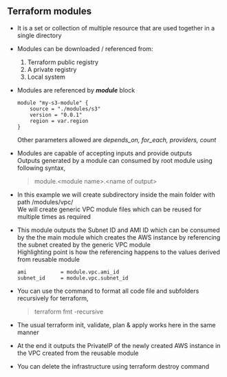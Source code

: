 ## Terraform modules

- It is a set or collection of multiple resource that are used together in a single directory
- Modules can be downloaded / referenced from:
    1. Terraform public registry
    2. A private registry
    3. Local system

- Modules are referenced by ***module*** block

    ```
    module "my-s3-module" {
        source = "./modules/s3"
        version = "0.0.1"
        region = var.region
    }
    ```
    Other parameters allowed are *depends_on, for_each, providers, count*

- Modules are capable of accepting inputs and provide outputs<br>
Outputs generated by a module can consumed by root module using following syntax,

    > module.\<module name\>.\<name of output\>

- In this example we will create subdirectory inside the main folder with path /modules/vpc/<br>
We will create generic VPC module files which can be reused for multiple times as required

- This module outputs the Subnet ID and AMI ID which can be consumed by the the main module which creates the AWS instance by referencing the subnet created by the generic VPC module<br>
Highlighting point is how the referencing happens to the values derived from reusable module

    ```
    ami           = module.vpc.ami_id
    subnet_id     = module.vpc.subnet_id
    ```
- You can use the command to format all code file and subfolders recursively for terraform,

    > terraform fmt -recursive 

- The usual terraform init, validate, plan & apply works here in the same manner
- At the end it outputs the PrivateIP of the newly created AWS instance in the VPC created from the reusable module

- You can delete the infrastructure using terraform destroy command